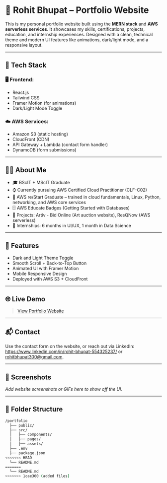 # 💼 Rohit Bhupat – Portfolio Website

This is my personal portfolio website built using the **MERN stack** and **AWS serverless services**. It showcases my skills, certifications, projects, education, and internship experiences. Designed with a clean, technical theme and modern UI features like animations, dark/light mode, and a responsive layout.

---

## 🔧 Tech Stack

### 🖥 Frontend:
- React.js
- Tailwind CSS
- Framer Motion (for animations)
- Dark/Light Mode Toggle

### ☁️ AWS Services:
- Amazon S3 (static hosting)
- CloudFront (CDN)
- API Gateway + Lambda (contact form handler)
- DynamoDB (form submissions)

---

## 🧑‍💻 About Me

- 🎓 BScIT + MScIT Graduate
- ⌚ Currently pursuing AWS Certified Cloud Practitioner (CLF-C02)
- 📛 AWS re/Start Graduate – trained in cloud fundamentals, Linux, Python, networking, and AWS core services
- 🗄️ AWS Educate Badges (Getting Started with Databases)
- 📁 Projects: Artiv - Bid Online (Art auction website), ResQNow (AWS serverless)
- 🧪 Internships: 6 months in UI/UX, 1 month in Data Science

---

## 🚀 Features

- Dark and Light Theme Toggle
- Smooth Scroll + Back-to-Top Button
- Animated UI with Framer Motion
- Mobile Responsive Design
- Deployed with AWS S3 + CloudFront

---

## 🌐 Live Demo

> [View Portfolio Website](https://your-cloudfront-link-or-custom-domain.com)

---

## 📬 Contact

Use the contact form on the website, or reach out via LinkedIn: https://www.linkedin.com/in/rohit-bhupat-554325237/ or rohitbhupat300@gmail.com.

---

## 📸 Screenshots

_Add website screenshots or GIFs here to show off the UI._

---

## 📁 Folder Structure

```bash
/portfolio
  ├── public/
  ├── src/
  │   ├── components/
  │   ├── pages/
  │   ├── assets/
  ├── .env
  ├── package.json
<<<<<<< HEAD
  └── README.md
=======
  └── README.md
>>>>>>> 1cae360 (added files)
